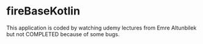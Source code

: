 # fireBaseKotlin

This application is coded by watching udemy lectures from Emre Altunbilek but not COMPLETED because of some bugs.
